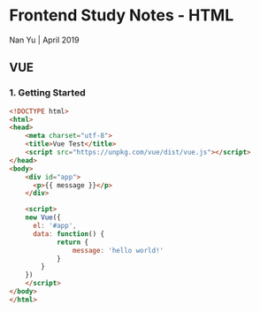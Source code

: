 # Frontend Study Notes - HTML  
Nan Yu | April 2019   
  
## VUE
### 1.  Getting Started
```html
<!DOCTYPE html>
<html>
<head>
	<meta charset="utf-8">
	<title>Vue Test</title>
	<script src="https://unpkg.com/vue/dist/vue.js"></script>
</head>
<body>
	<div id="app">
	  <p>{{ message }}</p>
	</div>

	<script>
	new Vue({
	  el: '#app',
	  data: function() {
			return {
				message: 'hello world!'
			}
		}
	})
	</script>
</body>
</html>
```
<!--stackedit_data:
eyJoaXN0b3J5IjpbLTEzNDg2MTUxMzUsLTcxMDE1ODMyNl19
-->